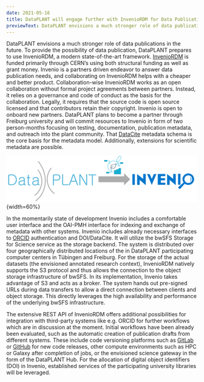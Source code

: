```yaml
---
date: 2021-05-16
title: DataPLANT will engage further with InvenioRDM for Data Publication
previewText: DataPLANT envisions a much stronger role of data publications in the future. To provide the possibility of data publication, DataPLANT prepares to use InvenioRDM, a modern state-of-the-art framework. InvenioRDM is funded primarily through CERN’s using both structural funding as well as grant money. Invenio is a partners driven endeavor to answer data publication needs, and collaborating on InvenioRDM helps with a cheaper and better product. Collaboration-wise InvenioRDM works as an open collaboration without formal project agreements between partners ...
---
```


DataPLANT envisions a much stronger role of data publications in the future. To provide the possibility of data publication, DataPLANT prepares to use InvenioRDM, a modern state-of-the-art framework. [InvenioRDM](https://inveniosoftware.org/) is funded primarily through CERN’s using both structural funding as well as grant money. Invenio is a partners driven endeavor to answer data publication needs, and collaborating on InvenioRDM helps with a cheaper and better product. Collaboration-wise InvenioRDM works as an open collaboration without formal project agreements between partners. Instead, it relies on a governance and code of conduct as the basis for the collaboration. Legally, it requires that the source code is open source licensed and that contributors retain their copyright. Invenio is open to onboard new partners. DataPLANT plans to become a partner through Freiburg university and will commit resources to Invenio in form of two person-months focusing on testing, documentation, publication metadata, and outreach into the plant community. That [DataCite](https://datacite.org/) metadata schema is the core basis for the metadata model. Additionally, extensions for scientific metadata are possible.

![Invenio](/src/assets/images/news/Invenio.svg "Invenio"){width=60%}

In the momentarily state of development Invenio includes a comfortable user interface and the OAI-PMH interface for indexing and exchange of metadata with other systems. Invenio includes already necessary interfaces to [ORCID](https://orcid.org/) authentication and DOI/DataCite. It will utilize the bwSFS Storage for Science service as the storage backend. The system is distributed over four geographically distributed locations of the in DataPLANT participating computer centers in Tübingen and Freiburg. For the storage of the actual datasets (the envisioned annotated research context), InvenioRDM natively supports the S3 protocol and thus allows the connection to the object storage infrastructure of bwSFS. In its implementation, Invenio takes advantage of S3 and acts as a broker. The system hands out pre-signed URLs during data transfers to allow a direct connection between clients and object storage. This directly leverages the high availability and performance of the underlying bwSFS infrastructure.

The extensive REST API of InvenioRDM offers additional possibilities for integration with third-party systems like e.g. ORCID for further workflows which are in discussion at the moment. Initial workflows have been already been evaluated, such as the automatic creation of publication drafts from different systems. These include code versioning platforms such as [GitLab](https://about.gitlab.com/de-de/) or [GitHub](https://github.com/about) for new code releases, other compute environments such as HPC or Galaxy after completion of jobs, or the envisioned science gateway in the form of the DataPLANT Hub. For the allocation of digital object identifiers (DOI) in Invenio, established services of the participating university libraries will be leveraged.
